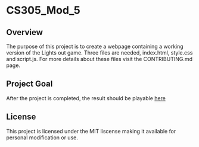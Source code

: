 # CS305_Mod_5

## Overview

The purpose of this project is to create a webpage containing a working version of the Lights out game. Three files are needed, index.html, style.css and script.js. For more details about these files visit the CONTRIBUTING.md page.

## Project Goal

After the project is completed, the result should be playable [here](http://mommyspanksme.online/cs212/homework/final/)

## License

This project is licensed under the MIT liscense making it available for personal modification or use.

